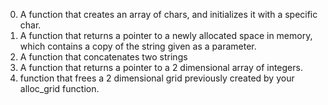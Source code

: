 0. A  function that creates an array of chars, and initializes it with a specific char.
1. A function that returns a pointer to a newly allocated space in memory, which contains a copy of the string given as a parameter.
2. A function that concatenates two strings
3. A function that returns a pointer to a 2 dimensional array of integers.
4. function that frees a 2 dimensional grid previously created by your alloc_grid function.
